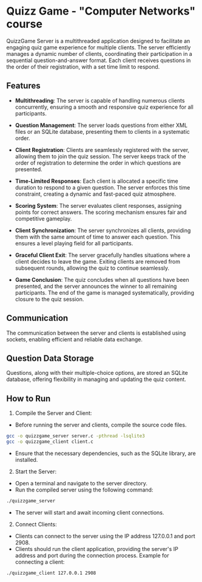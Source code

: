 # Quizz Game - "Computer Networks" course

QuizzGame Server is a multithreaded application designed to facilitate an engaging quiz game experience for multiple clients. The server efficiently manages a dynamic number of clients, coordinating their participation in a sequential question-and-answer format. Each client receives questions in the order of their registration, with a set time limit to respond.

## Features
+ **Multithreading**: The server is capable of handling numerous clients concurrently, ensuring a smooth and responsive quiz experience for all participants.

+ **Question Management**: The server loads questions from either XML files or an SQLite database, presenting them to clients in a systematic order. 

+ **Client Registration**: Clients are seamlessly registered with the server, allowing them to join the quiz session. The server keeps track of the order of registration to determine the order in which questions are presented.

+ **Time-Limited Responses**: Each client is allocated a specific time duration to respond to a given question. The server enforces this time constraint, creating a dynamic and fast-paced quiz atmosphere.

+ **Scoring System**: The server evaluates client responses, assigning points for correct answers. The scoring mechanism ensures fair and competitive gameplay.

+ **Client Synchronization**: The server synchronizes all clients, providing them with the same amount of time to answer each question. This ensures a level playing field for all participants.

+ **Graceful Client Exit**: The server gracefully handles situations where a client decides to leave the game. Exiting clients are removed from subsequent rounds, allowing the quiz to continue seamlessly.

+ **Game Conclusion**: The quiz concludes when all questions have been presented, and the server announces the winner to all remaining participants. The end of the game is managed systematically, providing closure to the quiz session.

## Communication
The communication between the server and clients is established using sockets, enabling efficient and reliable data exchange.

## Question Data Storage
Questions, along with their multiple-choice options, are stored an SQLite database, offering flexibility in managing and updating the quiz content.

## How to Run

1. Compile the Server and Client:

+ Before running the server and clients, compile the source code files.
```bash
gcc -o quizzgame_server server.c -pthread -lsqlite3
gcc -o quizzgame_client client.c
```
+ Ensure that the necessary dependencies, such as the SQLite library, are installed.

2. Start the Server:

+ Open a terminal and navigate to the server directory.
+ Run the compiled server using the following command:
```bash
./quizzgame_server
```
+ The server will start and await incoming client connections.
  
2. Connect Clients:

+ Clients can connect to the server using the IP address 127.0.0.1 and port 2908.
+ Clients should run the client application, providing the server's IP address and port during the connection process.
Example for connecting a client:
```bash
./quizzgame_client 127.0.0.1 2908
```
